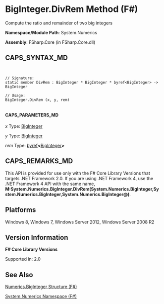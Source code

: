 # BigInteger.DivRem Method (F#)

Compute the ratio and remainder of two big integers

**Namespace/Module Path**: System.Numerics

**Assembly**: FSharp.Core (in FSharp.Core.dll)


## CAPS_SYNTAX_MD



```


// Signature:
static member DivRem : BigInteger * BigInteger * byref<BigInteger> -> BigInteger

// Usage:
BigInteger.DivRem (x, y, rem)


```



#### CAPS_PARAMETERS_MD
*x*
Type: [BigInteger](http://msdn.microsoft.com/en-us/library/e96b4062-9459-48b2-b558-2138255adefe)


*y*
Type: [BigInteger](http://msdn.microsoft.com/en-us/library/e96b4062-9459-48b2-b558-2138255adefe)


*rem*
Type: [byref](http://msdn.microsoft.com/en-us/library/ab37321f-5515-4c29-8296-48b57eae15f7)**&lt;**[BigInteger](http://msdn.microsoft.com/en-us/library/e96b4062-9459-48b2-b558-2138255adefe)**&gt;**




## CAPS_REMARKS_MD
This API is provided for use only with the F# Core Library Versions that targets .NET Framework 2.0. If you are using .NET Framework 4, use the .NET Framework 4 API with the same name, **M:System.Numerics.BigInteger.DivRem(System.Numerics.BigInteger,System.Numerics.BigInteger,System.Numerics.BigInteger@)**.


## Platforms
Windows 8, Windows 7, Windows Server 2012, Windows Server 2008 R2


## Version Information
**F# Core Library Versions**

Supported in: 2.0




## See Also
[Numerics.BigInteger Structure &#40;F&#35;&#41;](Numerics.BigInteger+Structure+%28F%23%29.md)

[System.Numerics Namespace &#40;F&#35;&#41;](System.Numerics+Namespace+%28F%23%29.md)

